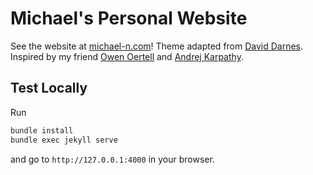 # Michael's Personal Website

See the website at [michael-n.com](https://michael-n.com/)! Theme adapted from [David Darnes](https://github.com/dngdial/garth). Inspired by my friend [Owen Oertell](https://owenoertell.com/) and [Andrej Karpathy](https://karpathy.github.io/).

## Test Locally
Run
```bash
bundle install
bundle exec jekyll serve
```
and go to `http://127.0.0.1:4000` in your browser.